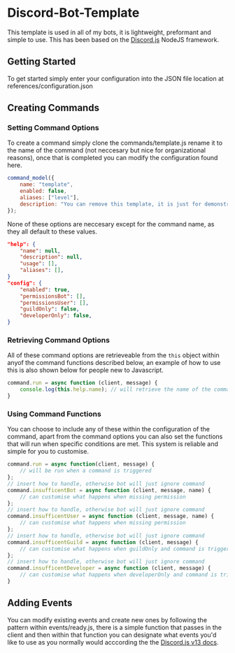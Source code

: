 # Discord-Bot-Template
This template is used in all of my bots, it is lightweight, preformant and simple to use. This has been based on the [Discord.js](https://discord.js.org) NodeJS framework.

## Getting Started
To get started simply enter your configuration into the JSON file location at references/configuration.json

## Creating Commands
### Setting Command Options
To create a command simply clone the commands/template.js rename it to the name of the command (not neccesary but nice for organizational reasons), once that is completed you can modify the configuration found here.
```javascript
command_model({
    name: "template",
    enabled: false,
    aliases: ["level"],
    description: "You can remove this template, it is just for demonstration purposes",
});
```
None of these options are neccesary except for the command name, as they all default to these values.
```json
"help": {
    "name": null,
    "description": null,
    "usage": [],
    "aliases": [],
}
"config": {
    "enabled": true,
    "permissionsBot": [],
    "permissionsUser": [],
    "guildOnly": false,
    "developerOnly": false,
}
```
### Retrieving Command Options
All of these command options are retrieveable from the `this` object within anyof the command functions described below, an example of how to use this is also shown below for people new to Javascript.
```javascript
command.run = async function (client, message) {
    console.log(this.help.name); // will retrieve the name of the command from the command options.
}
```
### Using Command Functions
You can choose to include any of these within the configuration of the command, apart from the command options you can also set the functions that will run when specific conditions are met. This system is reliable and simple for you to customise.
```javascript
command.run = async function(client, message) {
    // will be run when a command is triggered
};
// insert how to handle, otherwise bot will just ignore command
command.insufficentBot = async function (client, message, name) {
    // can customise what happens when missing permission
};
// insert how to handle, otherwise bot will just ignore command
command.insufficentUser = async function (client, message, name) {
    // can customise what happens when missing permission
};
// insert how to handle, otherwise bot will just ignore command
command.insufficentGuild = async function (client, message) {
    // can customise what happens when guildOnly and command is triggered not in a guild
};
// insert how to handle, otherwise bot will just ignore command
command.insufficentDeveloper = async function (client, message) {
    // can customise what happens when developerOnly and command is triggered but user is not developer
}
```

## Adding Events
You can modify existing events and create new ones by following the pattern within events/ready.js, there is a simple function that passes in the client and then within that function you can designate what events you'd like to use as you normally would acccording the the [Discord.js v13 docs](https://discord.js.org).
